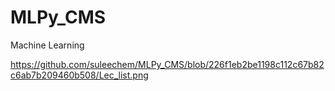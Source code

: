 # MLPy_CMS
Machine Learning 

https://github.com/suleechem/MLPy_CMS/blob/226f1eb2be1198c112c67b82c6ab7b209460b508/Lec_list.png
